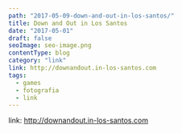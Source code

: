 ```yaml
---
path: "2017-05-09-down-and-out-in-los-santos/"
title: Down and Out in Los Santos
date: "2017-05-01"
draft: false
seoImage: seo-image.png
contentType: blog
category: "link"
link: http://downandout.in-los-santos.com
tags:
  - games
  - fotografia
  - link
---
```


link: http://downandout.in-los-santos.com
